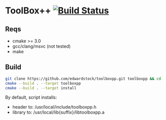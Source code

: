 # ToolBox++ [![Build Status](https://travis-ci.org/edwardstock/toolboxpp.svg?branch=master)](https://travis-ci.org/edwardstock/toolboxpp)


## Reqs
* cmake >= 3.0
* gcc/clang/msvc (not tested)
* make

## Build
```bash
git clone https://github.com/edwardstock/toolboxpp.git toolboxpp && cd toolboxpp/build
cmake --build . --target toolboxpp
cmake --build . --target install 
```

By default, script installs:
* header to: /usr/local/include/toolboxpp.h 
* library to: /usr/local/lib{suffix}/libtoolboxpp.a
